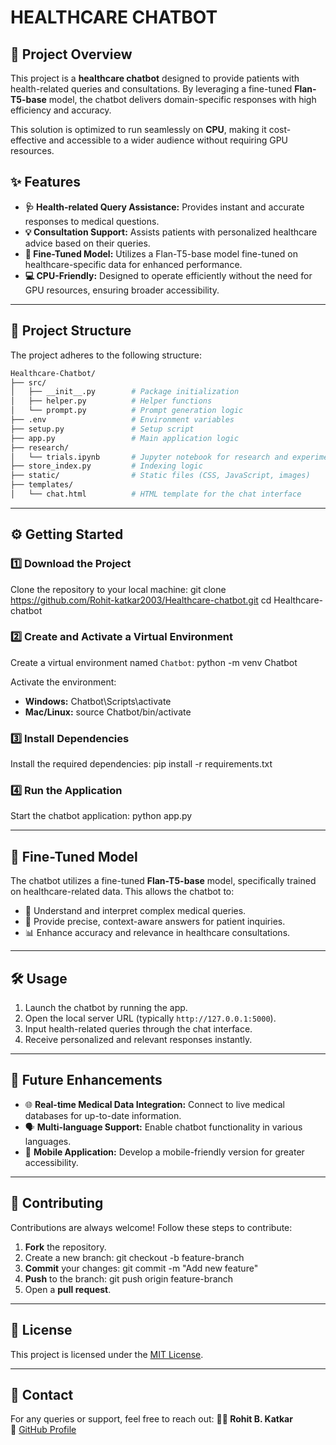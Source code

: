 
# **HEALTHCARE CHATBOT**

## **🚀 Project Overview**
This project is a **healthcare chatbot** designed to provide patients with health-related queries and consultations. By leveraging a fine-tuned **Flan-T5-base** model, the chatbot delivers domain-specific responses with high efficiency and accuracy. 

This solution is optimized to run seamlessly on **CPU**, making it cost-effective and accessible to a wider audience without requiring GPU resources.

## **✨ Features**
- **🩺 Health-related Query Assistance:** Provides instant and accurate responses to medical questions.
- **💡 Consultation Support:** Assists patients with personalized healthcare advice based on their queries.
- **🔧 Fine-Tuned Model:** Utilizes a Flan-T5-base model fine-tuned on healthcare-specific data for enhanced performance.
- **💻 CPU-Friendly:** Designed to operate efficiently without the need for GPU resources, ensuring broader accessibility.

---

## **📂 Project Structure**
The project adheres to the following structure:
```bash
Healthcare-Chatbot/
├── src/
│   ├── __init__.py        # Package initialization
│   ├── helper.py          # Helper functions
│   └── prompt.py          # Prompt generation logic
├── .env                   # Environment variables
├── setup.py               # Setup script
├── app.py                 # Main application logic
├── research/
│   └── trials.ipynb       # Jupyter notebook for research and experimentation
├── store_index.py         # Indexing logic
├── static/                # Static files (CSS, JavaScript, images)
├── templates/
│   └── chat.html          # HTML template for the chat interface

```
---
## **⚙️ Getting Started**

### **1️⃣ Download the Project**
Clone the repository to your local machine:
git clone https://github.com/Rohit-katkar2003/Healthcare-chatbot.git
cd Healthcare-chatbot

### **2️⃣ Create and Activate a Virtual Environment**
Create a virtual environment named `Chatbot`:
python -m venv Chatbot

Activate the environment:
- **Windows:**
  Chatbot\Scripts\activate
- **Mac/Linux:**
  source Chatbot/bin/activate

### **3️⃣ Install Dependencies**
Install the required dependencies:
pip install -r requirements.txt

### **4️⃣ Run the Application**
Start the chatbot application:
python app.py

---

## **🤖 Fine-Tuned Model**
The chatbot utilizes a fine-tuned **Flan-T5-base** model, specifically trained on healthcare-related data. This allows the chatbot to:
- 🧠 Understand and interpret complex medical queries.
- 🏥 Provide precise, context-aware answers for patient inquiries.
- 📊 Enhance accuracy and relevance in healthcare consultations.

---

## **🛠️ Usage**
1. Launch the chatbot by running the app.
2. Open the local server URL (typically `http://127.0.0.1:5000`).
3. Input health-related queries through the chat interface.
4. Receive personalized and relevant responses instantly.

---

## **🔮 Future Enhancements**
- 🌐 **Real-time Medical Data Integration:** Connect to live medical databases for up-to-date information.
- 🗣️ **Multi-language Support:** Enable chatbot functionality in various languages.
- 📱 **Mobile Application:** Develop a mobile-friendly version for greater accessibility.

---

## **🤝 Contributing**
Contributions are always welcome! Follow these steps to contribute:
1. **Fork** the repository.
2. Create a new branch:
git checkout -b feature-branch
3. **Commit** your changes:
git commit -m "Add new feature"
4. **Push** to the branch:
git push origin feature-branch
5. Open a **pull request**.

---

## **📜 License**
This project is licensed under the [MIT License](LICENSE).

---

## **📧 Contact**
For any queries or support, feel free to reach out:
**👨‍💻 Rohit B. Katkar**  
🔗 [GitHub Profile](https://github.com/Rohit-katkar2003)
```

